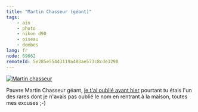 ```yaml
---
title: "Martin Chasseur (géant)"
tags:
    - ain
    - photo
    - nikon d90
    - oiseau
    - dombes
lang: fr
node: 69662
remoteId: 5e285e55443119a483ae573c8cde3290
---
```

<a href="/images/martin-chasseur.jpg">![Martin chasseur](/images/660x/martin-chasseur.jpg)
</a>

Pauvre Martin Chasseur géant, [je t'ai oublié avant hier](/post/parc-des-oiseaux-de-villars-les-dombes) pourtant tu étais l'un des rares dont je n'avais pas oublié le nom en rentrant à la maison, toutes mes excuses ;-)

